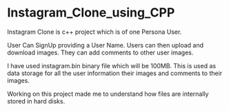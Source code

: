 # Instagram_Clone_using_CPP
 

Instagram Clone is c++ project which is of one Persona User.

User Can SignUp providing a User Name. Users can then upload and download images. They can add comments to other user images. 

I have  used instagram.bin binary file which will be 100MB. This is used as data storage for all the user information their images and comments to their images.

Working on this project made me to understand  how files are internally stored in hard disks.

